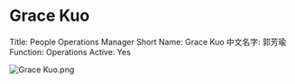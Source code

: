 # Grace Kuo

Title: People Operations Manager
Short Name: Grace Kuo
中文名字: 郭芳瑜
Function: Operations
Active: Yes

![Grace Kuo.png](Grace%20Kuo%203aa25f9e6b6442fcb2f1dc417d33880b/Grace_Kuo.png)